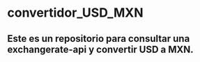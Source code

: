 # convertidor_USD_MXN
## Este es un repositorio para consultar una exchangerate-api y convertir USD a MXN.
